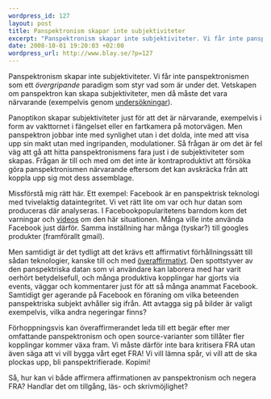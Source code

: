```yaml
--- 
wordpress_id: 127
layout: post
title: Panspektronism skapar inte subjektiviteter
excerpt: "Panspektronism skapar inte subjektiviteter. Vi får inte panspektronismen som ett _övergripande_ paradigm som styr vad som är under det. Vetskapen om panspektron kan skapa subjektiviteter, men då måste det vara närvarande. Frågan är till och med om det inte är kontraproduktivt att försöka göra panspektronismen närvarande eftersom det kan avskräcka från att koppla upp sig mot dess assemblage."
date: 2008-10-01 19:20:03 +02:00
wordpress_url: http://www.blay.se/?p=127
---
```

Panspektronism skapar inte subjektiviteter. Vi får inte panspektronismen som ett _övergripande_ paradigm som styr vad som är under det. Vetskapen om panspektron kan skapa subjektiviteter, men då måste det vara närvarande (exempelvis genom <a href="http://www.vorratsdatenspeicherung.de/images/forsa_2008-06-03.pdf">undersökningar</a>).

Panoptikon skapar subjektiviteter just för att det är närvarande, exempelvis i form av vakttornet i fängelset eller en fartkamera på motorvägen. Men panspektron jobbar inte med synlighet utan i det dolda, inte med att visa upp sin makt utan med ingripanden, modulationer. Så frågan är om det är fel väg att gå att hitta panspektronismens fara just i de subjektiviteter som skapas. Frågan är till och med om det inte är kontraproduktivt att försöka göra panspektronismen närvarande eftersom det kan avskräcka från att koppla upp sig mot dess assemblage.

Missförstå mig rätt här. Ett exempel: Facebook är en panspektrisk teknologi med tvivelaktig dataintegritet. Vi vet rätt lite om var och hur datan som produceras där analyseras. I Facebookpopularitetens barndom kom det varningar och <a href="http://www.youtube.com/watch?v=ZMWz3G_gPhU">videos</a> om den här situationen. Många ville inte använda Facebook just därför. Samma inställning har många (tyskar?) till googles produkter (framförallt gmail).

Men samtidigt är det tydligt att det krävs ett affirmativt förhållningssätt till sådan teknologier, kanske till och med <a href="http://copyriot.se/2007/11/01/angaende-antifacebookianismen/">överaffirmativt</a>. Den spottstyver av den panspektriska datan som vi användare kan laborera med har varit oerhört betydelsefull, och många produktiva kopplingar har gjorts via events, väggar och kommentarer just för att så många anammat Facebook. Samtidigt ger agerande på Facebook en föraning om vilka beteenden panspektriska subjekt avhåller sig ifrån. Att avtagga sig på bilder är valigt exempelvis, vilka andra negeringar finns?

Förhoppningsvis kan överaffirmerandet leda till ett begär efter mer omfattande panspektronism och open source-varianter som tillåter fler kopplingar kommer växa fram. Vi måste därför inte bara kritisera FRA utan även säga att vi vill bygga vårt eget FRA! Vi vill lämna spår, vi vill att de ska plockas upp, bli panspektrifierade. Kopimi!

Så, hur kan vi både affirmera affirmationen av panspektronism och negera FRA? Handlar det om tillgång, läs- och skrivmöjlighet?
